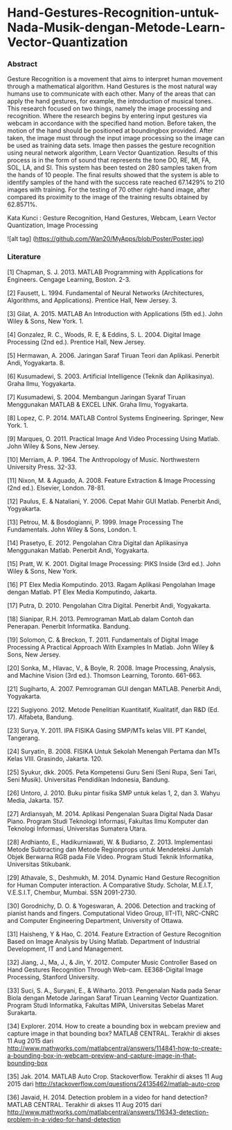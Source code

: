 # Hand-Gestures-Recognition-untuk-Nada-Musik-dengan-Metode-Learn-Vector-Quantization

### Abstract
Gesture Recognition is a movement that aims to interpret human movement through a mathematical algorithm. Hand Gestures is the most natural way humans use to communicate with each other. Many of the areas that can apply the hand gestures, for example, the introduction of musical tones. This research focused on two things, namely the image processing and recognition. Where the research begins by entering input gestures via webcam in accordance with the specified hand motion. Before taken, the motion of the hand should be positioned at boundingbox provided. After taken, the image must through the input image processing so the image can be used as training data sets. Image then passes the gesture recognition using neural network algorithm, Learn Vector Quantization. Results of this process is in the form of sound that represents the tone DO, RE, MI, FA, SOL, LA, and SI. This system has been tested on 280 samples taken from the hands of 10 people. The final results showed that the system is able to identify samples of the hand with the success rate reached 67.1429% to 210 images with training. For the testing of 70 other right-hand image, after compared its proximity to the image of the training results obtained by 62.8571%.

Kata Kunci : Gesture Recognition, Hand Gestures, Webcam, Learn Vector Quantization, Image Processing


![alt tag] (https://github.com/Wan20/MyApps/blob/Poster/Poster.jpg)

### Literature
[1] Chapman, S. J. 2013. MATLAB Programming with Applications for Engineers. Cengage Learning, Boston. 2-3.

[2] Fausett, L. 1994. Fundamental of Neural Networks (Architectures, Algorithms, and Applications). Prentice Hall, New Jersey. 3.

[3] Gilat, A. 2015. MATLAB An Introduction with Applications (5th ed.). John Wiley & Sons, New York. 1.

[4] Gonzalez, R. C., Woods, R. E, & Eddins, S. L. 2004. Digital Image Processing (2nd ed.). Prentice Hall, New Jersey. 

[5] Hermawan, A. 2006. Jaringan Saraf Tiruan Teori dan Aplikasi. Penerbit Andi, Yogyakarta. 8.

[6] Kusumadewi, S. 2003. Artificial Intelligence (Teknik dan Aplikasinya). Graha Ilmu, Yogyakarta.

[7] Kusumadewi, S. 2004. Membangun Jaringan Syaraf Tiruan Menggunakan MATLAB & EXCEL LINK. Graha Ilmu, Yogyakarta.

[8] Lopez, C. P. 2014. MATLAB Control Systems Engineering. Springer, New York. 1.

[9] Marques, O. 2011. Practical Image And Video Processing Using Matlab. John Wiley & Sons, New Jersey.

[10] Merriam, A. P. 1964. The Anthropology of Music. Northwestern University Press. 32-33.

[11] Nixon, M. & Aguado, A. 2008. Feature Extraction & Image Processing (2nd ed.). Elsevier, London. 78-81.

[12] Paulus, E. & Nataliani, Y. 2006. Cepat Mahir GUI Matlab. Penerbit Andi, Yogyakarta.

[13] Petrou, M. & Bosdogianni, P. 1999. Image Processing The Fundamentals. John Wiley & Sons, London. 1.

[14] Prasetyo, E. 2012. Pengolahan Citra Digital dan Aplikasinya Menggunakan Matlab. Penerbit Andi, Yogyakarta. 

[15] Pratt, W. K. 2001. Digital Image Processing: PIKS Inside (3rd ed.). John Wiley & Sons, New York.

[16] PT Elex Media Komputindo. 2013. Ragam Aplikasi Pengolahan Image dengan Matlab. PT Elex Media Komputindo, Jakarta. 

[17] Putra, D. 2010. Pengolahan Citra Digital. Penerbit Andi, Yogyakarta.

[18] Sianipar, R.H. 2013. Pemrograman MatLab dalam Contoh dan Penerapan. Penerbit Informatika. Bandung.

[19] Solomon, C. & Breckon, T. 2011. Fundamentals of Digital Image Processing A Practical Approach With Examples In Matlab. John Wiley & Sons, New Jersey. 

[20] Sonka, M., Hlavac, V., & Boyle, R. 2008. Image Processing, Analysis, and Machine Vision (3rd ed.). Thomson Learning, Toronto. 661-663.

[21] Sugiharto, A. 2007. Pemrograman GUI dengan MATLAB. Penerbit Andi, Yogyakarta.

[22] Sugiyono. 2012. Metode Penelitian Kuantitatif, Kualitatif, dan R&D (Ed. 17). Alfabeta, Bandung.

[23] Surya, Y. 2011. IPA FISIKA Gasing SMP/MTs kelas VIII. PT Kandel, Tangerang. 

[24] Suryatin, B. 2008. FISIKA Untuk Sekolah Menengah Pertama dan MTs Kelas VIII. Grasindo, Jakarta. 120.

[25] Syukur, dkk. 2005. Peta Kompetensi Guru Seni (Seni Rupa, Seni Tari, Seni Musik). Universitas Pendidikan Indonesia, Bandung. 

[26] Untoro, J. 2010. Buku pintar fisika SMP untuk kelas 1, 2, dan 3. Wahyu Media, Jakarta. 157.

[27] Ardiansyah, M. 2014. Aplikasi Pengenalan Suara Digital Nada Dasar Piano. Program Studi Teknologi Informasi, Fakultas Ilmu Komputer dan Teknologi Informasi, Universitas Sumatera Utara. 

[28] Ardhianto, E., Hadikurniawati, W. & Budiarso, Z. 2013. Implementasi Metode Subtracting dan Metode Regionprops untuk Mendeteksi Jumlah Objek Berwarna RGB pada File Video. Program Studi Teknik Informatika, Universitas Stikubank. 

[29] Athavale, S., Deshmukh, M. 2014. Dynamic Hand Gesture Recognition for Human Computer interaction. A Comparative Study. Scholar, M.E.I.T, V.E.S.I.T, Chembur, Mumbai. SSN 2091-2730. 

[30] Gorodnichy, D. O. & Yogeswaran, A. 2006. Detection and tracking of pianist hands and fingers. Computational Video Group, IIT-ITI, NRC-CNRC and Computer Engineering Department, University of Ottawa. 

[31] Haisheng, Y & Hao, C. 2014. Feature Extraction of Gesture Recognition Based on Image Analysis by Using Matlab. Department of Industrial Development, IT and Land Management. 

[32] Jiang, J., Ma, J., & Jin, Y. 2012. Computer Music Controller Based on Hand Gestures Recognition Through Web-cam. EE368-Digital Image Processing, Stanford University. 

[33] Suci, S. A., Suryani, E., & Wiharto. 2013. Pengenalan Nada pada Senar Biola dengan Metode Jaringan Saraf Tiruan Learning Vector Quantization. Program Studi Informatika, Fakultas MIPA, Universitas Sebelas Maret Surakarta. 

[34] Explorer. 2014. How to create a bounding box in webcam preview and capture image in that bounding box? MATLAB CENTRAL. Terakhir di akses 11 Aug 2015 dari  http://www.mathworks.com/matlabcentral/answers/114841-how-to-create-a-bounding-box-in-webcam-preview-and-capture-image-in-that-bounding-box

[35] Jak. 2014. MATLAB Auto Crop. Stackoverflow. Terakhir di akses 11 Aug 2015 dari http://stackoverflow.com/questions/24135462/matlab-auto-crop 

[36] Javaid, H.  2014. Detection problem in a video for hand detection? MATLAB CENTRAL. Terakhir di akses 11 Aug 2015 dari http://www.mathworks.com/matlabcentral/answers/116343-detection-problem-in-a-video-for-hand-detection
